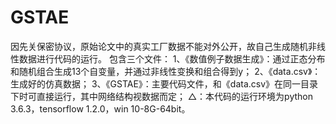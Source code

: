 # GSTAE
因先关保密协议，原始论文中的真实工厂数据不能对外公开，故自己生成随机非线性数据进行代码的运行。
包含三个文件：
1、《数值例子数据生成》：通过正态分布和随机组合生成13个自变量，并通过非线性变换和组合得到y；
2、《data.csv》：生成好的仿真数据；
3、《GSTAE》：主要代码文件，和《data.csv》在同一目录下时可直接运行，其中网络结构视数据而定；
△：本代码的运行环境为python 3.6.3，tensorflow 1.2.0，win 10-8G-64bit。
